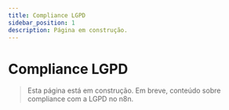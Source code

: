```yaml
---
title: Compliance LGPD
sidebar_position: 1
description: Página em construção.
---
```


# Compliance LGPD

> Esta página está em construção. Em breve, conteúdo sobre compliance com a LGPD no n8n. 